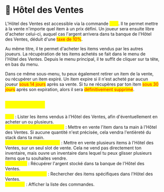 # 🏨 Hôtel des Ventes

L'Hôtel des Ventes est accessible via la commande <mark style="color:yellow;">`/hdv`</mark>. Il te permet mettre à la vente n'importe quel item à un prix défini. Un joueur sera ensuite libre d'acheter celui-ci, auquel cas l'argent arrivera dans ta banque de l'Hôtel des Ventes, déduit d'une <mark style="color:red;">taxe de 10%</mark>.

Au même titre, il te permet d'acheter les items vendus par les autres joueurs. La récupération de tes items achetés se fait dans le menu de l'Hôtel des Ventes. Depuis le menu principal, il te suffit de cliquer sur ta tête, en bas du menu.

Dans ce même sous-menu, tu peux également retirer un item de la vente, ou récupérer un item expiré. Un item expire si il n'est acheté par aucun joueur <mark style="color:red;">sous 14 jours</mark> après sa vente. Si tu ne récupères par ton item <mark style="color:red;">sous 30 jours</mark> après son expiration, alors il sera <mark style="color:red;">définitivement supprimé</mark>.

## <mark style="color:yellow;">Commandes</mark>

<mark style="color:yellow;">`/hdv`</mark> : Lister les items vendus à l'Hôtel des Ventes, afin d'éventuellement en acheter un ou plusieurs.\
<mark style="color:yellow;">`/hdv sell <prix> [quantité]`</mark> : Mettre en vente l'item dans ta main à l'Hôtel des Ventes. Si aucune quantité n'est précisée, cela vendra l'entièreté du stack dans ta main. \
<mark style="color:yellow;">`/hdv sellinventory <prix>`</mark> : Mettre en vente plusieurs items à l'Hôtel des Ventes,  sur un seul slot de vente. Cela ne vend pas directement ton inventaire, mais ouvre un inventaire dans lequel tu peux glisser plusieurs items que tu souhaites vendre.\
<mark style="color:yellow;">`/hdv claim`</mark> : Récupérer l'argent stocké dans ta banque de l'Hôtel des Ventes.\
<mark style="color:yellow;">`/hdv search <terme>`</mark> : Rechercher des items spécifiques dans l'Hôtel des Ventes.\
<mark style="color:yellow;">`/hdv help`</mark> : Afficher la liste des commandes.



